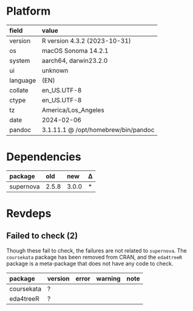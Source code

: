 # Platform

| field    | value                               |
| :------- | :---------------------------------- |
| version  | R version 4.3.2 (2023-10-31)        |
| os       | macOS Sonoma 14.2.1                 |
| system   | aarch64, darwin23.2.0               |
| ui       | unknown                             |
| language | (EN)                                |
| collate  | en_US.UTF-8                         |
| ctype    | en_US.UTF-8                         |
| tz       | America/Los_Angeles                 |
| date     | 2024-02-06                          |
| pandoc   | 3.1.11.1 @ /opt/homebrew/bin/pandoc |

# Dependencies

| package   | old   | new   | Δ   |
| :-------- | :---- | :---- | :-- |
| supernova | 2.5.8 | 3.0.0 | \*  |

# Revdeps

## Failed to check (2)

Though these fail to check, the failures are not related to `supernova`. The `coursekata` package has been removed from CRAN, and the `eda4treeR` package is a meta-package that does not have any code to check.

| package    | version | error | warning | note |
| :--------- | :------ | :---- | :------ | :--- |
| coursekata | ?       |       |         |      |
| eda4treeR  | ?       |       |         |      |
